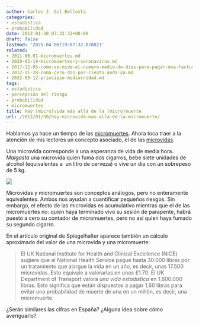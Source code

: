 ```yaml
---
author: Carlos J. Gil Bellosta
categories:
- estadística
- probabilidad
date: 2012-01-30 07:32:32+00:00
draft: false
lastmod: '2025-04-06T19:07:32.078021'
related:
- 2011-06-01-micromuertes.md
- 2020-05-19-micromuertes-y-coronavirus.md
- 2017-12-05-como-se-mide-el-numero-medio-de-dias-para-pagar-una-factura.md
- 2012-11-28-coma-cero-dos-por-ciento-anda-ya.md
- 2022-05-12-principio-mediocridad.md
tags:
- estadística
- percepción del riesgo
- probabilidad
- micromuertes
title: Hay (micro)vida más allá de la (micro)muerte
url: /2012/01/30/hay-microvida-mas-alla-de-la-micromuerte/
---
```


Hablamos ya hace un tiempo de las [micromuertes](http://www.datanalytics.com/2011/06/01/micromuertes/). Ahora toca traer a la atención de mis lectores un concepto asociado, el de las [microvidas](http://understandinguncertainty.org/microlives).

Una microvida corresponde a una esperanza de vida de media hora. _Malgasta_ una microvida quien fuma dos cigarros, bebe siete unidades de alcohol (equivalentes a  un litro de cerveza) o vive un día con un sobrepeso de 5 kg.

![](/wp-uploads/2012/01/microvidas.png#center)

Microvidas y micromuertes son conceptos análogos, pero no enteramente equivalentes. Ambos nos ayudan a cuantificar pequeños riesgos. Sin embargo, el efecto de las microvidas es acumulativo mientras que el de las micromuertes no: quien haya terminado vivo su sesión de parapente, habrá puesto a cero su contador de micromuertes, pero no así quien haya fumado su segundo cigarro.

En el artículo original de Spiegelhalter aparece también un cálculo aproximado del valor de una microvida y una micromuerte:

>El UK National Institute for Health and Clinical Excellence (NICE) sugiere que el National Health Service pague hasta 30.000 libras por un tratamiento que alargue la vida en un año, es decir, unas 17.500 microvidas. Esto equivale a valorarlas en unos £1.70. El UK Department of Transport valora _una vida estadística_ en 1.600.000 libras. Esto significa que están dispuestos a pagar 1,60 libras para evitar una probabilidad de muerte de una en un millón, es decir, una micromuerte.

¿Serán similares las cifras en España? ¿Alguna idea sobre cómo averiguarlo?